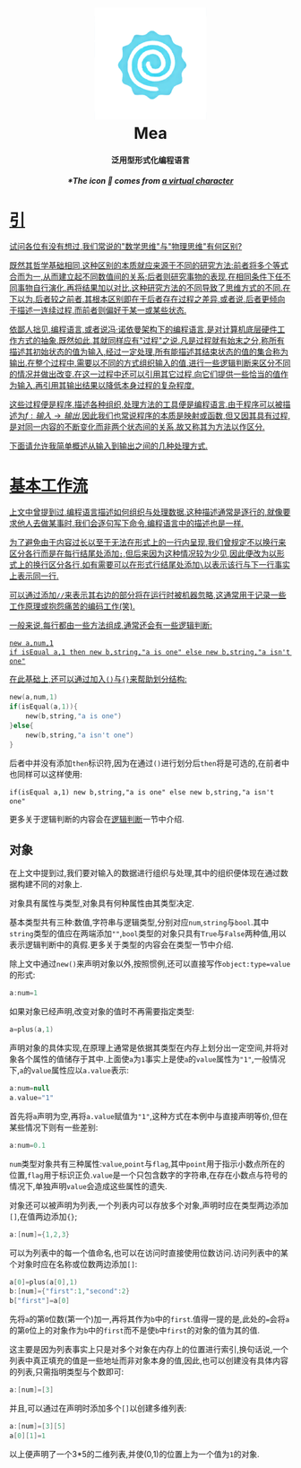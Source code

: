 <h1 align="center">
  <img src="https://github.com/CharlotteFallices/Mea/blob/master/icon.png?raw=true" alt="icon" width="200" height="200">
  <br>Mea<br>
</h1>
<h4 align="center">泛用型形式化编程语言</h4>
<h5 align="center">*The icon 🍥 comes from <a href="https://moegirl.org.cn/神乐Mea">a virtual character</h5>

# 引

试问各位有没有想过,我们常说的"数学思维"与"物理思维"有何区别?

既然其哲学基础相同,这种区别的本质就应来源于不同的研究方法:前者将多个等式合而为一,从而建立起不同数值间的关系;后者则研究事物的表现,在相同条件下任不同事物自行演化,再将结果加以对比.这种研究方法的不同导致了思维方式的不同.在下以为,后者较之前者,其根本区别即在于后者存在过程之差异,或者说,后者更倾向于描述一连续过程,而前者则偏好于某一或某些状态.

依鄙人拙见,编程语言,或者说冯·诺依曼架构下的编程语言,是对计算机底层硬件工作方式的抽象.既然如此,其就同样应有"过程"之说.凡是过程就有始末之分,称所有描述其初始状态的值为输入,经过一定处理,所有能描述其结束状态的值的集合称为输出.在整个过程中,需要以不同的方式组织输入的值,进行一些逻辑判断来区分不同的情况并做出改变.在这一过程中还可以引用其它过程,向它们提供一些恰当的值作为输入,再引用其输出结果以降低本身过程的复杂程度.

这些过程便是程序,描述各种组织,处理方法的工具便是编程语言.由于程序可以被描述为$f:{输入}\rightarrow{输出}$,因此我们也常说程序的本质是映射或函数,但又因其具有过程,是对同一内容的不断变化而非两个状态间的关系,故又称其为方法以作区分.

下面请允许我简单概述从输入到输出之间的几种处理方式.

# 基本工作流

上文中曾提到过,编程语言描述如何组织与处理数据.这种描述通常是逐行的,就像要求他人去做某事时,我们会逐句写下命令,编程语言中的描述也是一样.

为了避免由于内容过长以至于无法在形式上的一行内呈现,我们曾规定不以换行来区分各行而是在每行结尾处添加`;`,但后来因为这种情况较为少见,因此便改为以形式上的换行区分各行,如有需要可以在形式行结尾处添加`\`以表示该行与下一行事实上表示同一行.

可以通过添加`//`来表示其右边的部分将在运行时被机器忽略,这通常用于记录一些工作原理或抱怨痛苦的编码工作(笑).

一般来说,每行都由一些方法组成,通常还会有一些逻辑判断:

```shell
new a,num,1
if isEqual a,1 then new b,string,"a is one" else new b,string,"a isn't one"
```

在此基础上,还可以通过加入`()`与`{}`来帮助划分结构:

```kotlin
new(a,num,1)
if(isEqual(a,1)){
	new(b,string,"a is one")
}else{
	new(b,string,"a isn't one")
}
```
后者中并没有添加`then`标识符,因为在通过`()`进行划分后`then`将是可选的,在前者中也同样可以这样使用:

```mea
if(isEqual a,1) new b,string,"a is one" else new b,string,"a isn't one"
```

更多关于逻辑判断的内容会在[逻辑判断](#逻辑判断)一节中介绍.

## 对象

在上文中提到过,我们要对输入的数据进行组织与处理,其中的组织便体现在通过数据构建不同的对象上.

对象具有属性与类型,对象具有何种属性由其类型决定.

基本类型共有三种:数值,字符串与逻辑类型,分别对应`num`,`string`与`bool`.其中`string`类型的值应在两端添加`""`,`bool`类型的对象只具有`True`与`False`两种值,用以表示逻辑判断中的真假.更多关于类型的内容会在类型一节中介绍.

除上文中通过`new()`来声明对象以外,按照惯例,还可以直接写作`object:type=value`的形式:

```kotlin
a:num=1
```

如果对象已经声明,改变对象的值时不再需要指定类型:

```kotlin
a=plus(a,1)
```

声明对象的具体实现,在原理上通常是依据其类型在内存上划分出一定空间,并将对象各个属性的值储存于其中.上面使`a`为`1`事实上是使`a`的`value`属性为`"1"`,一般情况下,`a`的`value`属性应以`a.value`表示:

```kotlin
a:num=null
a.value="1"
```

首先将`a`声明为空,再将`a.value`赋值为`"1"`,这种方式在本例中与直接声明等价,但在某些情况下则有一些差别:

```kotlin
a:num=0.1
```

`num`类型对象共有三种属性:`value`,`point`与`flag`,其中`point`用于指示小数点所在的位置,`flag`用于标识正负.`value`是一个只包含数字的字符串,在存在小数点与符号的情况下,单独声明`value`会造成这些属性的遗失.

对象还可以被声明为列表,一个列表内可以存放多个对象,声明时应在类型两边添加`[]`,在值两边添加`{}`;

```kotlin
a:[num]={1,2,3}
```
可以为列表中的每一个值命名,也可以在访问时直接使用位数访问.访问列表中的某个对象时应在名称或位数两边添加`[]`:

```kotlin
a[0]=plus(a[0],1)
b:[num]={"first":1,"second":2}
b["first"]=a[0]
```

先将`a`的第`0`位数(第一个)加一,再将其作为`b`中的`first`.值得一提的是,此处的`=`会将`a`的第`0`位上的对象作为`b`中的`first`而不是使`b`中`first`的对象的值为其的值.

这主要是因为列表事实上只是对多个对象在内存上的位置进行索引,换句话说,一个列表中真正填充的值是一些地址而非对象本身的值,因此,也可以创建没有具体内容的列表,只需指明类型与个数即可:

```kotlin
a:[num]=[3]
```

并且,可以通过在声明时添加多个`[]`以创建多维列表:

```kotlin
a:[num]=[3][5]
a[0][1]=1
```

以上便声明了一个3*5的二维列表,并使(0,1)的位置上为一个值为`1`的对象.

